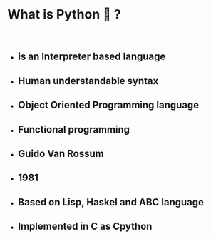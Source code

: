 &nbsp;

&nbsp;

# What is Python :snake: ?

&nbsp;

- ## is an Interpreter based language
- ## Human understandable syntax
- ## Object Oriented Programming language
- ## Functional programming
- ## Guido Van Rossum
- ## 1981
- ## Based on Lisp, Haskel and ABC language
- ## Implemented in C as Cpython
